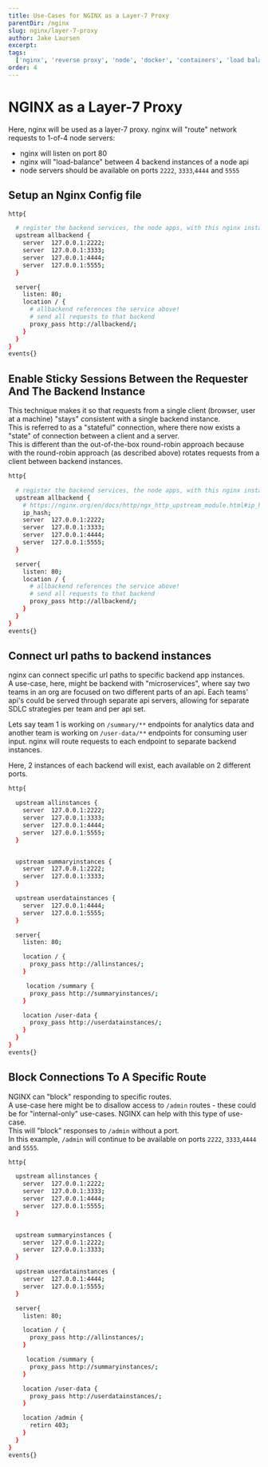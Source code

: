 ```yaml
---
title: Use-Cases for NGINX as a Layer-7 Proxy
parentDir: /nginx
slug: nginx/layer-7-proxy
author: Jake Laursen
excerpt:
tags:
  ['nginx', 'reverse proxy', 'node', 'docker', 'containers', 'load balancer']
order: 4
---
```


# NGINX as a Layer-7 Proxy

Here, nginx will be used as a layer-7 proxy. nginx will "route" network requests to 1-of-4 node servers:

- nginx will listen on port 80
- nginx will "load-balance" between 4 backend instances of a node api
- node servers should be available on ports `2222`, `3333`,`4444` and `5555`

## Setup an Nginx Config file

```bash
http{

  # register the backend services, the node apps, with this nginx instance
  upstream allbackend {
    server  127.0.0.1:2222;
    server  127.0.0.1:3333;
    server  127.0.0.1:4444;
    server  127.0.0.1:5555;
  }

  server{
    listen: 80;
    location / {
      # allbackend references the service above!
      # send all requests to that backend
      proxy_pass http://allbackend/;
    }
  }
}
events{}
```

## Enable Sticky Sessions Between the Requester And The Backend Instance

This technique makes it so that requests from a single client (browser, user at a machine) "stays" consistent with a single backend instance.  
This is referred to as a "stateful" connection, where there now exists a "state" of connection between a client and a server.  
This is different than the out-of-the-box round-robin approach because with the round-robin approach (as described above) rotates requests from a client between backend instances.

```bash
http{

  # register the backend services, the node apps, with this nginx instance
  upstream allbackend {
    # https://nginx.org/en/docs/http/ngx_http_upstream_module.html#ip_hash
    ip_hash;
    server  127.0.0.1:2222;
    server  127.0.0.1:3333;
    server  127.0.0.1:4444;
    server  127.0.0.1:5555;
  }

  server{
    listen: 80;
    location / {
      # allbackend references the service above!
      # send all requests to that backend
      proxy_pass http://allbackend/;
    }
  }
}
events{}
```

## Connect url paths to backend instances

nginx can connect specific url paths to specific backend app instances.  
A use-case, here, might be backend with "microservices", where say two teams in an org are focused on two different parts of an api. Each teams' api's could be served through separate api servers, allowing for separate SDLC strategies per team and per api set.

Lets say team 1 is working on `/summary/**` endpoints for analytics data and another team is working on `/user-data/**` endpoints for consuming user input. nginx will route requests to each endpoint to separate backend instances.

Here, 2 instances of each backend will exist, each available on 2 different ports.

```bash
http{

  upstream allinstances {
    server  127.0.0.1:2222;
    server  127.0.0.1:3333;
    server  127.0.0.1:4444;
    server  127.0.0.1:5555;
  }


  upstream summaryinstances {
    server  127.0.0.1:2222;
    server  127.0.0.1:3333;
  }

  upstream userdatainstances {
    server  127.0.0.1:4444;
    server  127.0.0.1:5555;
  }

  server{
    listen: 80;

    location / {
      proxy_pass http://allinstances/;
    }

     location /summary {
      proxy_pass http://summaryinstances/;
    }

    location /user-data {
      proxy_pass http://userdatainstances/;
    }
  }
}
events{}
```

## Block Connections To A Specific Route

NGINX can "block" responding to specific routes.  
A use-case here might be to disallow access to `/admin` routes - these could be for "internal-only" use-cases. NGINX can help with this type of use-case.  
This will "block" responses to `/admin` without a port.  
In this example, `/admin` will continue to be available on ports `2222`, `3333`,`4444` and `5555`.

```bash
http{

  upstream allinstances {
    server  127.0.0.1:2222;
    server  127.0.0.1:3333;
    server  127.0.0.1:4444;
    server  127.0.0.1:5555;
  }


  upstream summaryinstances {
    server  127.0.0.1:2222;
    server  127.0.0.1:3333;
  }

  upstream userdatainstances {
    server  127.0.0.1:4444;
    server  127.0.0.1:5555;
  }

  server{
    listen: 80;

    location / {
      proxy_pass http://allinstances/;
    }

     location /summary {
      proxy_pass http://summaryinstances/;
    }

    location /user-data {
      proxy_pass http://userdatainstances/;
    }

    location /admin {
      retirn 403;
    }
  }
}
events{}
```
